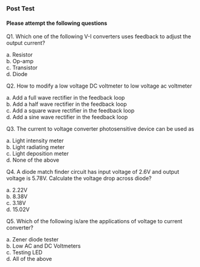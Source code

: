 ### Post Test
#### Please attempt the following questions

Q1. Which one of the following V-I converters uses feedback to adjust the output current?<br>

a.  Resistor<br>
b.  Op-amp<br>
c.  Transistor<br>
d.  Diode


Q2. How to modify a low voltage DC voltmeter to low voltage ac voltmeter<br>

a.  Add a full wave rectifier in the feedback loop<br>
b.  Add a half wave rectifier in the feedback loop<br>
c.  Add a square wave rectifier in the feedback loop<br>
d.  Add a sine wave rectifier in the feedback loop<br>


Q3. The current to voltage converter photosensitive device can be used as<br>

a.  Light intensity meter<br>
b.  Light radiating meter<br>
c.  Light deposition meter<br>
d.  None of the above<br>


Q4. A diode match finder circuit has input voltage of 2.6V and output voltage is 5.78V. Calculate the voltage drop across diode?<br>

a.  2.22V<br>
b.  8.38V<br>
c.  3.18V<br>
d.  15.02V<br>


Q5. Which of the following is/are the applications of voltage to current converter?<br>

a.  Zener diode tester<br>
b.  Low AC and DC Voltmeters<br>
c.  Testing LED<br>
d.  All of the above<br>

